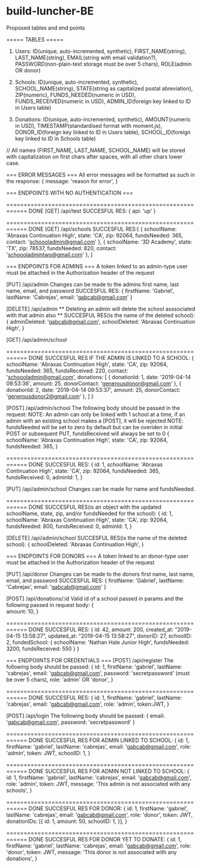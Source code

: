 # build-luncher-BE

Proposed tables and end points

===== TABLES =====

1) Users: ID(unique, auto-incremented, synthetic), FIRST_NAME(string), LAST_NAME(string), EMAIL(string with email validation?), PASSWORD(non-plain-text storage must be over 5 chars), ROLE(admin OR donor)

2) Schools: ID(unique, auto-incremented, synthetic), SCHOOL_NAME(string), STATE(string as capitalized postal abreviation), ZIP(numeric), FUNDS_NEEDED(numeric in USD), FUNDS_RECEIVED(numeric in USD), ADMIN_ID(foreign key linked to ID in Users table)

3) Donations: ID(unique, auto-incremented, synthetic), AMOUNT(numeric in USD), TIMESTAMP(standardised format with moment.js), DONOR_ID(foreign key linked to ID in Users table), SCHOOL_ID(foreign key linked to ID in Schools table)

// All names (FIRST_NAME, LAST_NAME, SCHOOL_NAME) will be stored with capitalization on first chars after spaces,  with all other chars lower case.

=== ERROR MESSAGES ===
All error messages will be formatted as such in the response: {
    message: 'reason for error',
}

=== ENDPOINTS WITH NO AUTHENTICATION ===

============================================================ DONE
[GET] /api/test
SUCCESFUL RES: {
        api: 'up'
}

============================================================ DONE
[GET] /api/schools
SUCCESFUL RES:[
    {
        schoolName: 'Abraxas Continuation High',
        state: 'CA',
        zip: 92064,
        fundsNeeded: 365,
        contact: 'schoooladmin@gmail.com'
    },
      {
        schoolName: '3D Academy',
        state: 'TX',
        zip: 78537,
        fundsNeeded: 820,
        contact: 'schoooladmintwo@gmail.com'
    },
]

=== ENDPOINTS FOR ADMINS ===
A token linked to an admin-type user must be attached in the Authorization header of the request

[PUT] /api/admin
Changes can be made to the admins first name, last name, email, and password
SUCCESFUL RES: {
        firstName: 'Gabriel',
        lastName: 'Cabrejas',
        email: 'gabcab@gmail.com'
}

[DELETE] /api/admin
** Deleting an admin will delete the school asssociated with that admin also **
SUCCESFUL RES(is the name of the deleted school): {
        adminDeleted: 'gabcab@gmail.com',
        schoolDeleted: 'Abraxas Continuation High',
}

[GET] /api/admin/school

============================================================ DONE
SUCCESFUL RES IF THE ADMIN IS LINKED TO A SCHOOL: {
        schoolName: 'Abraxas Continuation High',
        state: 'CA',
        zip: 92064,
        fundsNeeded: 365,
        fundsReceived: 220,
        contact: 'schoooladmin@gmail.com',
        donations: [
            {
                donationId: 1,
                date: '2019-04-14 09:53:36',
                amount: 25,
                donorContact: 'generousdonor@gmail.com' 
            },     {
                donationId: 2,
                date: '2019-04-14 09:53:37',
                amount: 25,
                donorContact: 'generousdonor2@gmail.com' 
            }, 
        ]
}

[POST] /api/admin/school
The following body should be passed in the request:
NOTE: An admin can only be linked with 1 school at a time, if an admin with an existing school makes a [POST], it will be rejected
NOTE: fundsNeeded will be set to zero by default but can be overiden in initial POST or subsequent PUT, fundsReceived will always be set to 0
{
        schoolName: 'Abraxas Continuation High',
        state: 'CA',
        zip: 92064,
        fundsNeeded: 365,
}

============================================================ DONE
SUCCESFUL RES: {
        id: 1,
        schoolName: 'Abraxas Continuation High',
        state: 'CA',
        zip: 92064,
        fundsNeeded: 365,
        fundsReceived: 0,
        adminId: 1,
}

[PUT] /api/admin/school
Changes can be made for name and fundsNeeded.

============================================================ DONE
SUCCESFUL RES(is an object with the updated schoolName, state, zip, and/or fundsNeeded for the school): {
        id: 1,
        schoolName: 'Abraxas Continuation High',
        state: 'CA',
        zip: 92064,
        fundsNeeded: 800,
        fundsReceived: 0,
        adminId: 1,
}

[DELETE] /api/admin/school
SUCCESFUL RES(is the name of the deleted school): {
        schoolDeleted: 'Abraxas Continuation High',
}

=== ENDPOINTS FOR DONORS ===
A token linked to an donor-type user must be attached in the Authorization header of the request


[PUT] /api/donor
Changes can be made to the donors first name, last name, email, and password
SUCCESFUL RES: {
        firstName: 'Gabriel',
        lastName: 'Cabrejas',
        email: 'gabcab@gmail.com'
}

[POST] /api/donations/:id
Valid id of a school passed in params and the following passed in request body:
{   
        amount: 10,
}

============================================================ DONE
SUCCESFUL RES: {
        id: 42,
        amount: 200,
        created_at: "2019-04-15 13:58:27",
        updated_at: "2019-04-15 13:58:27",
        donorID: 27,
        schoolID: 2,
        fundedSchool: {
                schoolName: 'Nathan Hale Junior High',
                fundsNeeded: 3200,
                fundsReceived: 550
    }
}

=== ENDPOIINTS FOR CREDENTIALS ===
[POST] /api/register
The following body should be passed: 
{
        id: 1,
        firstName: 'gabriel',
        lastName: 'cabrejas',
        email: 'gabcab@gmail.com',
        password: 'secretpassword' (must be over 5 chars),
        role: 'admin' OR 'donor',
}

============================================================ DONE
SUCCESFUL RES: {
        id: 1,
        firstName: 'gabriel',
        lastName: 'cabrejas',
        email: 'gabcab@gmail.com',
        role: 'admin',
        token:JWT,
}

[POST] /api/login
The following body should be passed: 
{
        email: 'gabcab@gmail.com',
        password: 'secretpassword'
}

============================================================ DONE
SUCCESFUL RES FOR ADMIN LINKED TO SCHOOL: {
        id: 1,
        firstName: 'gabriel',
        lastName: 'cabrejas',
        email: 'gabcab@gmail.com',
        role: 'admin',
        token: JWT,
        schoolID: 1,
}

============================================================ DONE
SUCCESFUL RES FOR ADMIN NOT LINKED TO SCHOOL: {
        id: 1,
        firstName: 'gabriel',
        lastName: 'cabrejas',
        email: 'gabcab@gmail.com',
        role: 'admin',
        token: JWT,
        message: 'This admin is not associated with any schools',
}

============================================================ DONE
SUCCESFUL RES FOR DONOR: {
        id: 1,
        firstName: 'gabriel',
        lastName: 'cabrejas',
        email: 'gabcab@gmail.com',
        role: 'donor',
        token: JWT,
        donationIDs: [{
                id: 1,
                amount: 50,
                schoolID: 1,
        }],
}

============================================================ DONE
SUCCESFUL RES FOR DONOR YET TO DONATE: {
        id: 1,
        firstName: 'gabriel',
        lastName: 'cabrejas',
        email: 'gabcab@gmail.com',
        role: 'donor',
        token: JWT,
        message: 'This donor is not associated with any donations',
}
